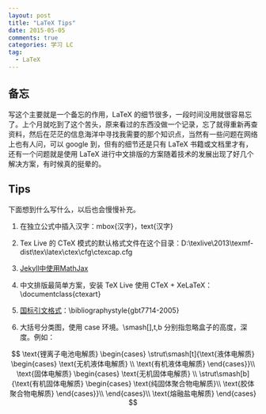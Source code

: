 ```yaml
---
layout: post
title: "LaTeX Tips"
date: 2015-05-05
comments: true
categories: 学习 LC
tag: 
  - LaTeX
---
```


## 备忘

写这个主要就是一个备忘的作用，LaTeX 的细节很多，一段时间没用就很容易忘了。上个月就吃到了这个苦头，原来看过的东西没做一个记录，忘了就得重新再查资料，然后在茫茫的信息海洋中寻找我需要的那个知识点，当然有一些问题在网络上也有人问，可以 google 到，但有的细节还是只有 LaTeX 书籍或文档里才有，还有一个问题就是使用 LaTeX 进行中文排版的方案随着技术的发展出现了好几个解决方案，有时候真的挺晕的。

## Tips

下面想到什么写什么，以后也会慢慢补充。

1. 在独立公式中插入汉字：mbox{汉字}，text{汉字}

2. Tex Live 的 CTeX 模式的默认格式文件在这个目录：D:\texlive\2013\texmf-dist\tex\latex\ctex\cfg\ctexcap.cfg

5. [Jekyll中使用MathJax][1]

6. 中文排版最简单方案，安装 TeX Live 使用 CTeX + XeLaTeX：\documentclass{ctexart}

3. [国标引文格式][2]：\bibliographystyle{gbt7714-2005}

4. 大括号分类图，使用 case 环境。\smash[],t,b 分别指忽略盒子的高度，深度。例如：

$$
\text{锂离子电池电解质}
\begin{cases}
  \strut\smash[t]{\text{液体电解质}
    \begin{cases}
      \text{无机液体电解质} \\
      \text{有机液体电解质}
    \end{cases}}\\
  \text{固体电解质}
    \begin{cases}
      \text{无机固体电解质} \\
      \strut\smash[b]{\text{有机固体电解质}
         \begin{cases}
         \text{纯固体聚合物电解质}\\
         \text{胶体聚合物电解质}
         \end{cases}}\\
    \end{cases}\\
  \text{熔融盐电解质}
\end{cases}
$$


[1]: http://www.pkuwwt.tk/linux/2013-12-03-jekyll-using-mathjax/
[2]: https://github.com/Haixing-Hu/GBT7714-2005-BibTeX-Style
